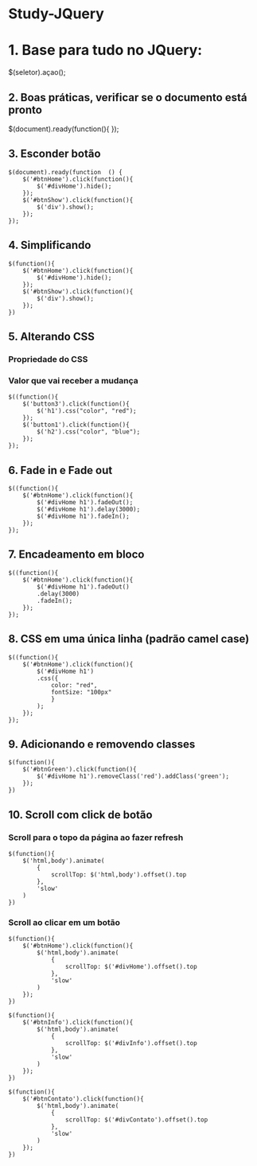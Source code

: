 # Study-JQuery

# 1. Base para tudo no JQuery:
$(seletor).açao();


## 2. Boas práticas, verificar se o documento está pronto
$(document).ready(function(){
});


## 3. Esconder botão
```
$(document).ready(function  () {
    $('#btnHome').click(function(){
        $('#divHome').hide();
    });
    $('#btnShow').click(function(){
        $('div').show();
    });
});
```

## 4. Simplificando

```
$(function(){
    $('#btnHome').click(function(){
        $('#divHome').hide();
    });
    $('#btnShow').click(function(){
        $('div').show();
    });
})
```

## 5. Alterando CSS
### Propriedade do CSS
### Valor que vai receber a mudança 
```
$((function(){
    $('button3').click(function(){
        $('h1').css("color", "red");
    });
    $('button1').click(function(){
        $('h2').css("color", "blue");
    });
}); 
```

## 6. Fade in e Fade out
```
$((function(){
    $('#btnHome').click(function(){
        $('#divHome h1').fadeOut();
        $('#divHome h1').delay(3000);
        $('#divHome h1').fadeIn();
    });
}); 
```

## 7. Encadeamento em bloco
```
$((function(){
    $('#btnHome').click(function(){
        $('#divHome h1').fadeOut()
        .delay(3000)
        .fadeIn();
    });
}); 
```

## 8. CSS em uma única linha (padrão camel case)
```
$((function(){
    $('#btnHome').click(function(){
        $('#divHome h1')
        .css({
            color: "red",
            fontSize: "100px"
            }
        );
    });
}); 
```

## 9. Adicionando e removendo classes
```
$(function(){
    $('#btnGreen').click(function(){
        $('#divHome h1').removeClass('red').addClass('green');
    });
})
```

## 10. Scroll com click de botão

### Scroll para o topo da página ao fazer refresh
```
$(function(){
    $('html,body').animate(
        {
            scrollTop: $('html,body').offset().top
        },
        'slow'
    )
})
```
### Scroll ao clicar em um botão
```
$(function(){
    $('#btnHome').click(function(){
        $('html,body').animate(
            {
                scrollTop: $('#divHome').offset().top
            },
            'slow'
        )
    });
})
```
```
$(function(){
    $('#btnInfo').click(function(){
        $('html,body').animate(
            {
                scrollTop: $('#divInfo').offset().top
            },
            'slow'
        )
    });
})
```
```
$(function(){
    $('#btnContato').click(function(){
        $('html,body').animate(
            {
                scrollTop: $('#divContato').offset().top
            },
            'slow'
        )
    });
})
```

